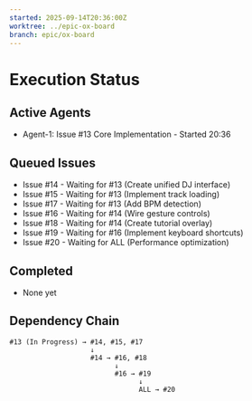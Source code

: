 ```yaml
---
started: 2025-09-14T20:36:00Z
worktree: ../epic-ox-board
branch: epic/ox-board
---
```


# Execution Status

## Active Agents
- Agent-1: Issue #13 Core Implementation - Started 20:36

## Queued Issues
- Issue #14 - Waiting for #13 (Create unified DJ interface)
- Issue #15 - Waiting for #13 (Implement track loading)
- Issue #17 - Waiting for #13 (Add BPM detection)
- Issue #16 - Waiting for #14 (Wire gesture controls)
- Issue #18 - Waiting for #14 (Create tutorial overlay)
- Issue #19 - Waiting for #16 (Implement keyboard shortcuts)
- Issue #20 - Waiting for ALL (Performance optimization)

## Completed
- None yet

## Dependency Chain
```
#13 (In Progress) → #14, #15, #17
                    ↓
                    #14 → #16, #18
                          ↓
                          #16 → #19
                                ↓
                                ALL → #20
```